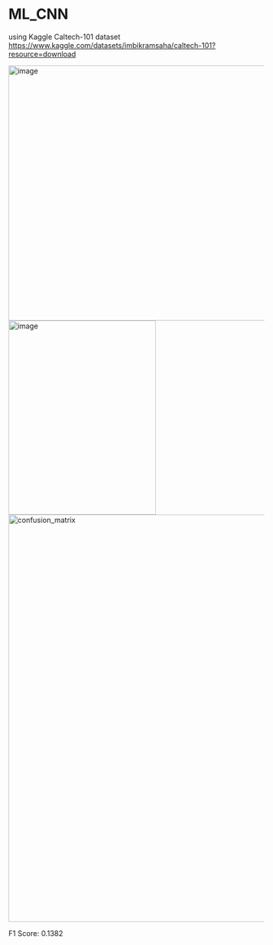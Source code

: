 # ML_CNN
using Kaggle Caltech-101 dataset
https://www.kaggle.com/datasets/imbikramsaha/caltech-101?resource=download

<img width="1191" height="501" alt="image" src="https://github.com/user-attachments/assets/74eb6600-9eeb-484e-9916-656bf1a5823d" />


<img width="290" height="381" alt="image" src="https://github.com/user-attachments/assets/392a043e-0bba-488d-b7bd-a1f85bfdd739" />


<img width="1000" height="800" alt="confusion_matrix" src="https://github.com/user-attachments/assets/d9dc0aa4-b56b-4d78-a5d1-3ab54d4b518b" />

F1 Score: 0.1382
